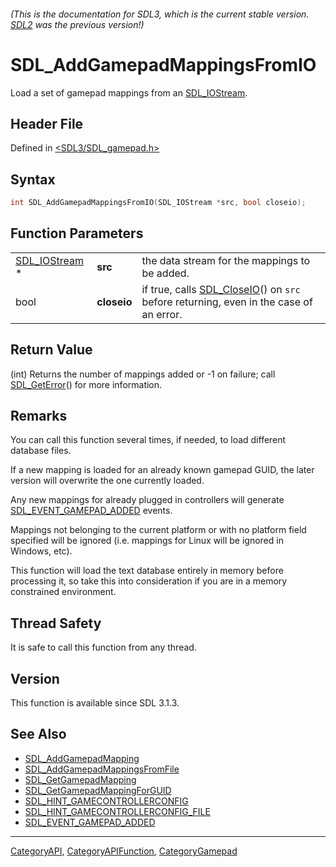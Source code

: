 ###### (This is the documentation for SDL3, which is the current stable version. [SDL2](https://wiki.libsdl.org/SDL2/) was the previous version!)
# SDL_AddGamepadMappingsFromIO

Load a set of gamepad mappings from an [SDL_IOStream](SDL_IOStream).

## Header File

Defined in [<SDL3/SDL_gamepad.h>](https://github.com/libsdl-org/SDL/blob/main/include/SDL3/SDL_gamepad.h)

## Syntax

```c
int SDL_AddGamepadMappingsFromIO(SDL_IOStream *src, bool closeio);
```

## Function Parameters

|                                |             |                                                                                                      |
| ------------------------------ | ----------- | ---------------------------------------------------------------------------------------------------- |
| [SDL_IOStream](SDL_IOStream) * | **src**     | the data stream for the mappings to be added.                                                        |
| bool                           | **closeio** | if true, calls [SDL_CloseIO](SDL_CloseIO)() on `src` before returning, even in the case of an error. |

## Return Value

(int) Returns the number of mappings added or -1 on failure; call
[SDL_GetError](SDL_GetError)() for more information.

## Remarks

You can call this function several times, if needed, to load different
database files.

If a new mapping is loaded for an already known gamepad GUID, the later
version will overwrite the one currently loaded.

Any new mappings for already plugged in controllers will generate
[SDL_EVENT_GAMEPAD_ADDED](SDL_EVENT_GAMEPAD_ADDED) events.

Mappings not belonging to the current platform or with no platform field
specified will be ignored (i.e. mappings for Linux will be ignored in
Windows, etc).

This function will load the text database entirely in memory before
processing it, so take this into consideration if you are in a memory
constrained environment.

## Thread Safety

It is safe to call this function from any thread.

## Version

This function is available since SDL 3.1.3.

## See Also

- [SDL_AddGamepadMapping](SDL_AddGamepadMapping)
- [SDL_AddGamepadMappingsFromFile](SDL_AddGamepadMappingsFromFile)
- [SDL_GetGamepadMapping](SDL_GetGamepadMapping)
- [SDL_GetGamepadMappingForGUID](SDL_GetGamepadMappingForGUID)
- [SDL_HINT_GAMECONTROLLERCONFIG](SDL_HINT_GAMECONTROLLERCONFIG)
- [SDL_HINT_GAMECONTROLLERCONFIG_FILE](SDL_HINT_GAMECONTROLLERCONFIG_FILE)
- [SDL_EVENT_GAMEPAD_ADDED](SDL_EVENT_GAMEPAD_ADDED)

----
[CategoryAPI](CategoryAPI), [CategoryAPIFunction](CategoryAPIFunction), [CategoryGamepad](CategoryGamepad)

